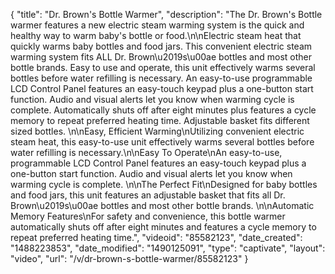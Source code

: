 {
    "title": "Dr. Brown's Bottle Warmer",
    "description": "The Dr. Brown's Bottle warmer features a new electric steam warming system is the quick and healthy way to warm baby's bottle or food.\n\nElectric steam heat that quickly warms baby bottles and food jars. This convenient electric steam warming system fits ALL Dr. Brown\u2019s\u00ae bottles and most other bottle brands. Easy to use and operate, this unit effectively warms several bottles before water refilling is necessary. An easy-to-use programmable LCD Control Panel features an easy-touch keypad plus a one-button start function. Audio and visual alerts let you know when warming cycle is complete. Automatically shuts off after eight minutes plus features a cycle memory to repeat preferred heating time. Adjustable basket fits different sized bottles.  \n\nEasy, Efficient Warming\nUtilizing convenient electric steam heat, this easy-to-use unit effectively warms several bottles before water refilling is necessary.\n\nEasy To Operate\nAn easy-to-use, programmable LCD Control Panel features an easy-touch keypad plus a one-button start function. Audio and visual alerts let you know when warming cycle is complete. \n\nThe Perfect Fit\nDesigned for baby bottles and food jars, this unit features an adjustable basket that fits all Dr. Brown\u2019s\u00ae bottles and most other bottle brands. \n\nAutomatic Memory Features\nFor safety and convenience, this bottle warmer automatically shuts off after eight minutes and features a cycle memory to repeat preferred heating time.",
    "videoid": "85582123",
    "date_created": "1488223853",
    "date_modified": "1490125091",
    "type": "captivate",
    "layout": "video",
    "url": "\/v\/dr-brown-s-bottle-warmer\/85582123"
}